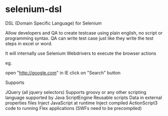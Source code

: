 selenium-dsl
============

DSL (Domain Specific Language) for Selenium

 Allow developers and QA to create testcase using plain english, no script or programming syntax. QA can write test case
 just like they write the test steps in excel or word. 
 
 It will internally use Selenium Webdrivers to execute the browser actions
 
 eg. 
 
   open "http://google.com" in IE
   click on "Search" button
   
   
   
   Supports 
   
   JQuery (all jquery selectors)
   Supports groovy or any other scripting language supported by Java ScriptEngine
   Reusable scripts
   Data in external properties files
   Inject JavaScript at runtime
   Inject compiled ActionScript3 code to running Flex applications (SWFs need to be precompiled)
   
   